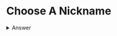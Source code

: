 # Choose A Nickname

<details>
<summary>Answer</summary>
<p>

* Copy the contract and paste it into Remix IDE 
* Click on ```deploy at``` with your contract instance address
* Convert your name of choice from a string to a byte32

</p>
</details>
